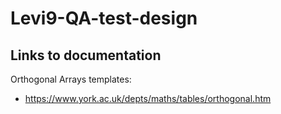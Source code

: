 # Levi9-QA-test-design

## Links to documentation

Orthogonal Arrays templates: 
- https://www.york.ac.uk/depts/maths/tables/orthogonal.htm
